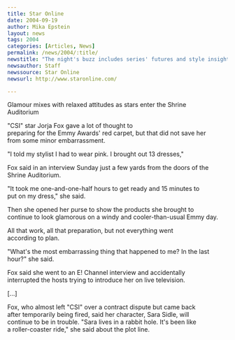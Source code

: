 ```yaml
---
title: Star Online
date: 2004-09-19
author: Mika Epstein
layout: news
tags: 2004
categories: [Articles, News]
permalink: /news/2004/:title/
newstitle: "The night's buzz includes series' futures and style insights"
newsauthor: Staff  
newssource: Star Online  
newsurl: http://www.staronline.com/  

---
```


Glamour mixes with relaxed attitudes as stars enter the Shrine  
Auditorium

"CSI" star Jorja Fox gave a lot of thought to  
preparing for the Emmy Awards' red carpet, but that did not save her  
from some minor embarrassment. 

"I told my stylist I had to wear pink. I brought out 13 dresses,"

Fox said in an interview Sunday just a few yards from the doors of the  
Shrine Auditorium. 

"It took me one-and-one-half hours to get ready and 15 minutes to  
put on my dress," she said. 

Then she opened her purse to show the products she brought to  
continue to look glamorous on a windy and cooler-than-usual Emmy day.

All that work, all that preparation, but not everything went  
according to plan. 

"What's the most embarrassing thing that happened to me? In the last  
hour?" she said. 

Fox said she went to an E! Channel interview and accidentally  
interrupted the hosts trying to introduce her on live television. 

[...]

Fox, who almost left "CSI" over a contract dispute but came back  
after temporarily being fired, said her character, Sara Sidle, will  
continue to be in trouble. "Sara lives in a rabbit hole. It's been like  
a roller-coaster ride," she said about the plot line.


